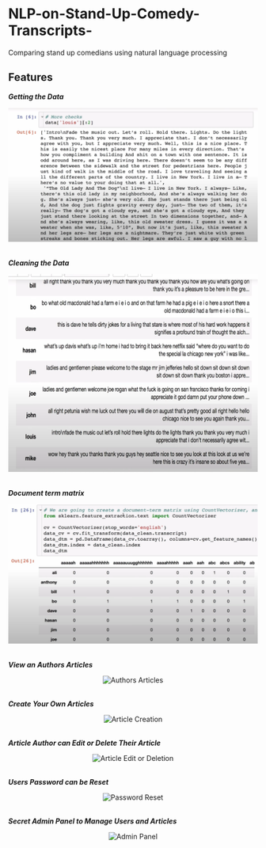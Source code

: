 # NLP-on-Stand-Up-Comedy-Transcripts-
Comparing stand up comedians using natural language processing

## Features

**_Getting the Data_**

<div align='center'>
  <img src='./media/getting_the_data.png' alt='Login' />
</div><br>

**_Cleaning the Data_**

<div align='center'>
  <img src='./media/clean_data.png' alt='Profile Page' height='400px' />
</div><br>

**_Document term matrix_**

<div align='center'>
  <img src='./media/dtm.png' alt='Article Details' />
</div><br>

**_View an Authors Articles_**

<div align='center'>
  <img src='./media/screenshots/user_posts.png' alt='Authors Articles' height='440px' />
</div><br>

**_Create Your Own Articles_**

<div align='center'>
  <img src='./media/screenshots/article_creation.png' alt='Article Creation' height='420px' />
</div><br>


**_Article Author can Edit or Delete Their Article_**

<div align='center'>
  <img src='./media/screenshots/edit_delete.png' alt='Article Edit or Deletion' />
</div><br>

**_Users Password can be Reset_**

<div align='center'>
  <img src='./media/screenshots/password_reset.png' alt='Password Reset' />
</div><br>

**_Secret Admin Panel to Manage Users and Articles_**

<div align='center'>
  <img src='./media/screenshots/admin.jpeg' alt='Admin Panel' />
</div><br>
